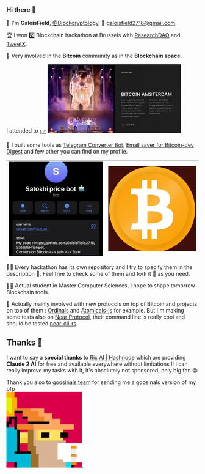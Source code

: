 ### Hi there 👋

<!--
**GaloisField2718/GaloisField2718** is a ✨ _special_ ✨ repository because its `README.md` (this file) appears on your GitHub profile.

Here are some ideas to get you started:

- 🔭 I’m currently working on ...
- 🌱 I’m currently learning ...
- 👯 I’m looking to collaborate on ...
- 🤔 I’m looking for help with ...
- 💬 Ask me about ...
- 📫 How to reach me: ...
- 😄 Pronouns: ...
- ⚡ Fun fact: ...
-->

🧮 I'm **GaloisField**, [@Blockcryptology](https://twitter.com/Blockcryptology), 📩 galoisfield2718@gmail.com.

🏆 I won 2️⃣ Blockchain hackathon at Brussels with [ResearchDAO](https://github.com/fulmini/ResearchDAO) and [TweetX](https://github.com/tweetnfts/TweetX).

🤝 Very involved in the **Bitcoin** community as in the **Blockchain space**. 

I attended to [👉](https://b.tc/conference/amsterdam) 
<img src="./assets/Bitcoin_amsterdam.png" alt="Bitcoin Amsterdam" width="350"/>


🧰 I built some tools as [Telegram Converter Bot](https://github.com/GaloisField2718/SatoshiPriceBot), [Email saver for Bitcoin-dev Digest](https://github.com/GaloisField2718/Bitcoin-dev-digest) and few other you can find on my profile. 

|![Satoshi Price Bot](./assets/satoshibot.jpg)| ![Bitcoin](./assets/Bitcoin.jpg)|
|:--|:--|

🧑‍💻 Every hackathon has its own repository and I try to specify them in the description 💬. Feel free to check some of them and fork it 🍴 as you need.

🧑‍🎓 Actual student in Master Computer Sciences, I hope to shape tomorrow Blockchain tools. 

📆 Actually mainly involved with new protocols on top of Bitcoin and projects on top of them : [Ordinals](github.com/ordinals/ord) and [Atomicals-js](github.com/atomicals/atomicals-js) for example. But I'm making some tests also on [Near Protocol](near.org), their command line is really cool and should be tested [near-cli-rs](https://github.com/near/near-cli-rs)



## Thanks 🙏

I want to say a **special thanks** to [Rix AI | Hashnode](https://hasnode.com/rix) which are providing **Claude 2 AI** for free and available everywhere without limitations !! I can really improve my tasks with it, it's absolutely not sponsored, only big fan 😁

Thank you also to [goosinals team](https://magiceden.io/ordinals/marketplace/goosinals) for sending me a goosinals version of my pfp \
![Taproot Goosinals](./assets/taproot_goose.jpg). 





